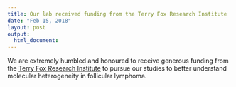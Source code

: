 ```yaml
---
title: Our lab received funding from the Terry Fox Research Institute
date: "Feb 15, 2018"
layout: post
output:
  html_document:
---
```


We are extremely humbled and honoured to receive generous funding from the [Terry Fox Research Institute](http://www.tfri.ca/en/dr-robert-kridel) to pursue our studies to better understand molecular heterogeneity in follicular lymphoma.
